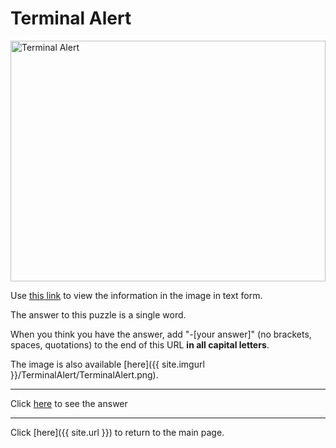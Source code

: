 # Terminal Alert

<img src="{{ site.imgurl }}/TerminalAlert/TerminalAlert.png" alt="Terminal Alert" style="width:100%;height:385px;object-fit:contain;">

Use [this link](TerminalAlert/TerminalAlertText.txt) to view the information in the image in text form.

The answer to this puzzle is a single word.

When you think you have the answer, add "-[your answer]" (no brackets, spaces, quotations) to the end of this URL **in all capital letters**.

The image is also available [here]({{ site.imgurl }}/TerminalAlert/TerminalAlert.png).

-----

Click [here](TerminalAlert-STEGANOGRAPHY) to see the answer

-----

Click [here]({{ site.url }}) to return to the main page.
